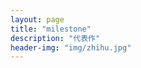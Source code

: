```yaml
---
layout: page
title: "milestone"
description: "代表作"
header-img: "img/zhihu.jpg"
---
```


<!-- 这个页面放置你的代表作。 -->






